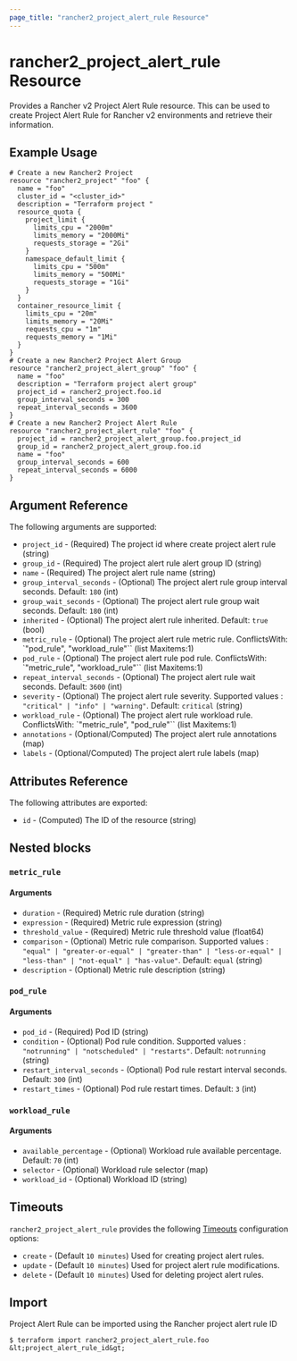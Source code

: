 ```yaml
---
page_title: "rancher2_project_alert_rule Resource"
---
```


# rancher2\_project\_alert\_rule Resource

Provides a Rancher v2 Project Alert Rule resource. This can be used to create Project Alert Rule for Rancher v2 environments and retrieve their information.

## Example Usage

```hcl
# Create a new Rancher2 Project
resource "rancher2_project" "foo" {
  name = "foo"
  cluster_id = "<cluster_id>"
  description = "Terraform project "
  resource_quota {
    project_limit {
      limits_cpu = "2000m"
      limits_memory = "2000Mi"
      requests_storage = "2Gi"
    }
    namespace_default_limit {
      limits_cpu = "500m"
      limits_memory = "500Mi"
      requests_storage = "1Gi"
    }
  }
  container_resource_limit {
    limits_cpu = "20m"
    limits_memory = "20Mi"
    requests_cpu = "1m"
    requests_memory = "1Mi"
  }
}
# Create a new Rancher2 Project Alert Group
resource "rancher2_project_alert_group" "foo" {
  name = "foo"
  description = "Terraform project alert group"
  project_id = rancher2_project.foo.id
  group_interval_seconds = 300
  repeat_interval_seconds = 3600
}
# Create a new Rancher2 Project Alert Rule
resource "rancher2_project_alert_rule" "foo" {
  project_id = rancher2_project_alert_group.foo.project_id
  group_id = rancher2_project_alert_group.foo.id
  name = "foo"
  group_interval_seconds = 600
  repeat_interval_seconds = 6000
}
```

## Argument Reference

The following arguments are supported:

* `project_id` - (Required) The project id where create project alert rule (string)
* `group_id` - (Required) The project alert rule alert group ID (string)
* `name` - (Required) The project alert rule name (string)
* `group_interval_seconds` - (Optional) The project alert rule group interval seconds. Default: `180` (int)
* `group_wait_seconds` - (Optional) The project alert rule group wait seconds. Default: `180` (int)
* `inherited` - (Optional) The project alert rule inherited. Default: `true` (bool)
* `metric_rule` - (Optional) The project alert rule metric rule. ConflictsWith: `"pod_rule", "workload_rule"`` (list Maxitems:1)
* `pod_rule` - (Optional) The project alert rule pod rule. ConflictsWith: `"metric_rule", "workload_rule"`` (list Maxitems:1)
* `repeat_interval_seconds` - (Optional) The project alert rule wait seconds. Default: `3600` (int)
* `severity` - (Optional) The project alert rule severity. Supported values : `"critical" | "info" | "warning"`. Default: `critical` (string)
* `workload_rule` - (Optional) The project alert rule workload rule. ConflictsWith: `"metric_rule", "pod_rule"`` (list Maxitems:1)
* `annotations` - (Optional/Computed) The project alert rule annotations (map)
* `labels` - (Optional/Computed) The project alert rule labels (map)


## Attributes Reference

The following attributes are exported:

* `id` - (Computed) The ID of the resource (string)

## Nested blocks

### `metric_rule`

#### Arguments

* `duration` - (Required) Metric rule duration (string)
* `expression` - (Required) Metric rule expression (string)
* `threshold_value` - (Required) Metric rule threshold value (float64)
* `comparison` - (Optional) Metric rule comparison. Supported values : `"equal" | "greater-or-equal" | "greater-than" | "less-or-equal" | "less-than" | "not-equal" | "has-value"`. Default: `equal`  (string)
* `description` - (Optional) Metric rule description (string)

### `pod_rule`

#### Arguments

* `pod_id` - (Required) Pod ID (string)
* `condition` - (Optional) Pod rule condition. Supported values : `"notrunning" | "notscheduled" | "restarts"`. Default: `notrunning` (string)
* `restart_interval_seconds` - (Optional) Pod rule restart interval seconds. Default: `300` (int)
* `restart_times` - (Optional) Pod rule restart times. Default: `3`  (int)

### `workload_rule`

#### Arguments

* `available_percentage` - (Optional) Workload rule available percentage. Default: `70` (int)
* `selector` - (Optional) Workload rule selector (map)
* `workload_id` - (Optional) Workload ID (string)

## Timeouts

`rancher2_project_alert_rule` provides the following
[Timeouts](https://www.terraform.io/docs/configuration/resources.html#operation-timeouts) configuration options:

- `create` - (Default `10 minutes`) Used for creating project alert rules.
- `update` - (Default `10 minutes`) Used for project alert rule modifications.
- `delete` - (Default `10 minutes`) Used for deleting project alert rules.

## Import

Project Alert Rule can be imported using the Rancher project alert rule ID

```
$ terraform import rancher2_project_alert_rule.foo &lt;project_alert_rule_id&gt;
```
